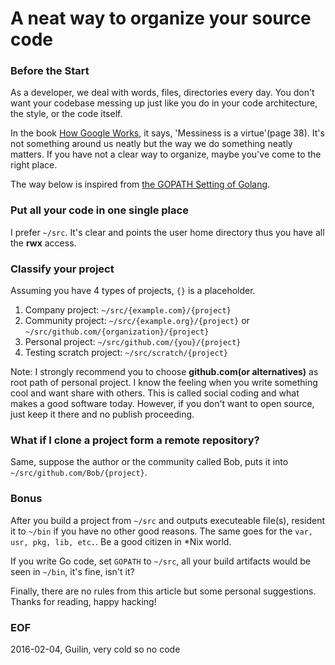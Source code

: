 A neat way to organize your source code
===

### Before the Start
As a developer, we deal with words, files, directories every day. You don't want your codebase messing up just like you do in your code architecture, the style, or the code itself.

In the book [How Google Works][1], it says, 'Messiness is a virtue'(page 38). It's not something around us neatly but the way we do something neatly matters. If you have not a clear way to organize, maybe you've come to the right place.

The way below is inspired from [the GOPATH Setting of Golang][2].

### Put all your code in one single place
I prefer ``~/src``. It's clear and points the user home directory thus you have all the **rwx** access.

### Classify your project
Assuming you have 4 types of projects, ``{}`` is a placeholder.

1. Company project: ``~/src/{example.com}/{project}`` 
2. Community project: ``~/src/{example.org}/{project}`` or ``~/src/github.com/{organization}/{project}``
3. Personal project: ``~/src/github.com/{you}/{project}``
4. Testing scratch project: ``~/src/scratch/{project}``

Note: I strongly recommend you to choose **github.com(or alternatives)** as root path of personal project. I know the feeling when you write something cool and want share with others. This is called social coding and what makes a good software today. However, if you don't want to open source, just keep it there and no publish proceeding.

### What if I clone a project form a remote repository?
Same, suppose the author or the community called Bob, puts it into ``~/src/github.com/Bob/{project}``.

### Bonus
After you build a project from ``~/src`` and outputs executeable file(s), resident it to ``~/bin`` if you have no other good reasons. The same goes for the ``var, usr, pkg, lib, etc.``. Be a good citizen in *Nix world.

If you write Go code, set ``GOPATH`` to ``~/src``, all your build artifacts would be seen in ``~/bin``, it's fine, isn't it?

Finally, there are no rules from this article but some personal suggestions. Thanks for reading, happy hacking!

### EOF
2016-02-04, Guilin, very cold so no code

[1]: http://www.amazon.com/How-Google-Works-Eric-Schmidt/dp/1455582344
[2]: https://golang.org/doc/code.html#Organization
